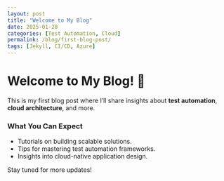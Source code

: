 ```yaml
---
layout: post
title: "Welcome to My Blog"
date: 2025-01-28
categories: [Test Automation, Cloud]
permalink: /blog/first-blog-post/
tags: [Jekyll, CI/CD, Azure]
---
```

# Welcome to My Blog! 🎉

This is my first blog post where I’ll share insights about **test automation**, **cloud architecture**, and more.

### What You Can Expect
- Tutorials on building scalable solutions.
- Tips for mastering test automation frameworks.
- Insights into cloud-native application design.

Stay tuned for more updates!
